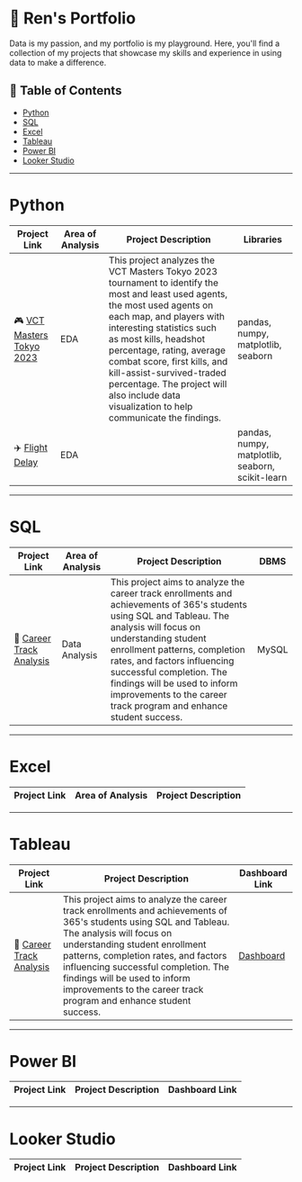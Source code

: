 # 📜 Ren's Portfolio
Data is my passion, and my portfolio is my playground. Here, you'll find a collection of my projects that showcase my skills and experience in using data to make a difference.

## 📁 Table of Contents
- [Python](#python)
- [SQL](#sql)
- [Excel](#excel)
- [Tableau](#tableau)
- [Power BI](#power-bi)
- [Looker Studio](#looker-studio)

***
# Python

| Project Link | Area of Analysis | Project Description | Libraries |
|---|---|---|---|
| 🎮 [VCT Masters Tokyo 2023](https://github.com/farens27/Python-Stuff/blob/main/VCT%20Masters%20Tokyo%202023.ipynb) | EDA | This project analyzes the VCT Masters Tokyo 2023 tournament to identify the most and least used agents, the most used agents on each map, and players with interesting statistics such as most kills, headshot percentage, rating, average combat score, first kills, and kill-assist-survived-traded percentage. The project will also include data visualization to help communicate the findings. | pandas, numpy, matplotlib, seaborn |
| ✈️ [Flight Delay]() | EDA |  | pandas, numpy, matplotlib, seaborn, scikit-learn |

***
# SQL

| Project Link | Area of Analysis | Project Description | DBMS |
|---|---|---|---|
| 💼  [Career Track Analysis](https://github.com/farens27/SQL-Stuff/tree/main/MySQL/Career%20Track%20Analysis%20with%20SQL%20and%20Tableau) | Data Analysis | This project aims to analyze the career track enrollments and achievements of 365's students using SQL and Tableau. The analysis will focus on understanding student enrollment patterns, completion rates, and factors influencing successful completion. The findings will be used to inform improvements to the career track program and enhance student success. | MySQL |

***
# Excel
| Project Link | Area of Analysis | Project Description |
|---|---|---|

***
# Tableau

| Project Link | Project Description | Dashboard Link |
|---|---|---|
|💼  [Career Track Analysis](https://github.com/farens27/SQL-Stuff/tree/main/MySQL/Career%20Track%20Analysis%20with%20SQL%20and%20Tableau) | This project aims to analyze the career track enrollments and achievements of 365's students using SQL and Tableau. The analysis will focus on understanding student enrollment patterns, completion rates, and factors influencing successful completion. The findings will be used to inform improvements to the career track program and enhance student success. | [Dashboard](https://public.tableau.com/app/profile/farensa.fernanda/viz/CareerTrackAnalysis_17003774438490/CareerTrackAnalysis) |

***
# Power BI

| Project Link | Project Description | Dashboard Link |
|---|---|---|

***
# Looker Studio

| Project Link | Project Description | Dashboard Link |
|---|---|---|

